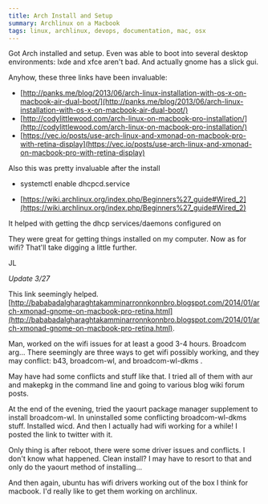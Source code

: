 ```yaml
---
title: Arch Install and Setup
summary: Archlinux on a Macbook
tags: linux, archlinux, devops, documentation, mac, osx
---
```


Got Arch installed and setup.  Even was able to boot into several desktop environments: lxde and xfce aren't bad. And actually gnome has a slick gui.

Anyhow, these three links have been invaluable:

- [http://panks.me/blog/2013/06/arch-linux-installation-with-os-x-on-macbook-air-dual-boot/](http://panks.me/blog/2013/06/arch-linux-installation-with-os-x-on-macbook-air-dual-boot/) 
- [http://codylittlewood.com/arch-linux-on-macbook-pro-installation/](http://codylittlewood.com/arch-linux-on-macbook-pro-installation/) 
- [https://vec.io/posts/use-arch-linux-and-xmonad-on-macbook-pro-with-retina-display](https://vec.io/posts/use-arch-linux-and-xmonad-on-macbook-pro-with-retina-display) 

Also this was pretty invaluable after the install

- systemctl enable dhcpcd.service

- [https://wiki.archlinux.org/index.php/Beginners%27_guide#Wired_2](https://wiki.archlinux.org/index.php/Beginners%27_guide#Wired_2)

It helped with getting the dhcp services/daemons configured on

They were great for getting things installed on my computer. Now as for wifi? That'll take digging a little further.

JL

*Update 3/27* 

This link seemingly helped.  [http://bababadalgharaghtakamminarronnkonnbro.blogspot.com/2014/01/arch-xmonad-gnome-on-macbook-pro-retina.html](http://bababadalgharaghtakamminarronnkonnbro.blogspot.com/2014/01/arch-xmonad-gnome-on-macbook-pro-retina.html).

Man, worked on the wifi issues for at least a good 3-4 hours.  Broadcom arg... There seemingly are three ways to get wifi possibly working, and they may conflict: b43, broadcom-wl, and broadcom-wl-dkms .  

May have had some conflicts and stuff like that. I tried all of them with aur and makepkg in the command line and going to various blog wiki forum posts. 

At the end of the evening, tried the yaourt package manager supplement to install broadcom-wl.  In uninstalled some conflicting broadcom-wl-dkms stuff.  Installed wicd. And then I actually had wifi working for a while! I posted the link to twitter with it.

Only thing is after reboot, there were some driver issues and conflicts. I don't know what happened.  Clean install? I may have to resort to that and only do the yaourt method of installing...

And then again, ubuntu has wifi drivers working out of the box I think for macbook. I'd really like to get them working on archlinux.

